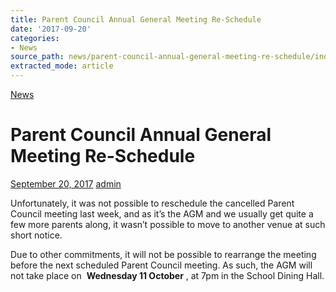 ```yaml
---
title: Parent Council Annual General Meeting Re-Schedule
date: '2017-09-20'
categories:
- News
source_path: news/parent-council-annual-general-meeting-re-schedule/index.html
extracted_mode: article
---
```

[News](category/news/)

# Parent Council Annual General Meeting Re-Schedule

[September 20, 2017](news/parent-council-annual-general-meeting-re-schedule/) [admin](author/admin/)

Unfortunately, it was not possible to reschedule the cancelled Parent Council meeting last week, and as it’s the AGM and we usually get quite a few more parents along, it wasn’t possible to move to another venue at such short notice.

Due to other commitments, it will not be possible to rearrange the meeting before the next scheduled Parent Council meeting. As such, the AGM will not take place on&nbsp; **Wednesday 11 October** , at 7pm in the School Dining Hall.
